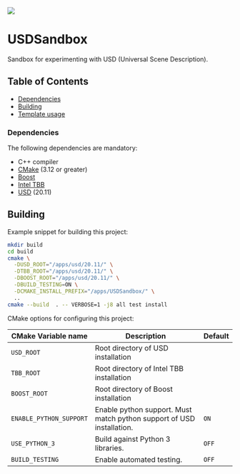 <a href="https://github.com/moddyz/USDSandbox/actions?query=workflow%3A%22Build+and+test%22"><img src="https://github.com/moddyz/USDSandbox/workflows/Build%20and%20test/badge.svg"/></a>

# USDSandbox

Sandbox for experimenting with USD (Universal Scene Description).

## Table of Contents

- [Dependencies](#dependencies)
- [Building](#building)
- [Template usage](#template-usage)

### Dependencies

The following dependencies are mandatory:
- C++ compiler
- [CMake](https://cmake.org/documentation/) (3.12 or greater)
- [Boost](https://boost.org)
- [Intel TBB](https://www.threadingbuildingblocks.org/)
- [USD](https://github.com/pixaranimationstudios/USD) (20.11)

## Building

Example snippet for building this project:
```bash
mkdir build
cd build
cmake \
  -DUSD_ROOT="/apps/usd/20.11/" \
  -DTBB_ROOT="/apps/usd/20.11/" \
  -DBOOST_ROOT="/apps/usd/20.11/" \
  -DBUILD_TESTING=ON \
  -DCMAKE_INSTALL_PREFIX="/apps/USDSandbox/" \
  ..
cmake --build  . -- VERBOSE=1 -j8 all test install
```

CMake options for configuring this project:

| CMake Variable name     | Description                                                            | Default |
| ----------------------- | ---------------------------------------------------------------------- | ------- |
| `USD_ROOT`              | Root directory of USD installation                                     |         |
| `TBB_ROOT`              | Root directory of Intel TBB installation                               |         |
| `BOOST_ROOT`            | Root directory of Boost installation                                   |         |
| `ENABLE_PYTHON_SUPPORT` | Enable python support.  Must match python support of USD installation. | `ON`    |
| `USE_PYTHON_3`          | Build against Python 3 libraries.                                      | `OFF`   |
| `BUILD_TESTING`         | Enable automated testing.                                              | `OFF`   |
